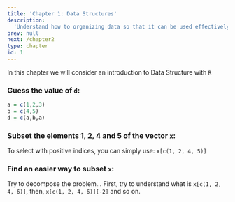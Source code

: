 ```yaml
---
title: 'Chapter 1: Data Structures'
description:
  'Understand how to organizing data so that it can be used effectively. '
prev: null
next: /chapter2
type: chapter
id: 1
---
```



<exercise id="1" title="General Information">

In this chapter we will consider an introduction to Data Structure with `R`

</exercise>


<exercise id="2" title="Introduction to vectors" type = "slides">

<slides source="chapter1_01">
</slides>

</exercise>

<exercise id="3" title="Introduction to vectors: Exercises">

### Guess the value of `d`:

```r
a = c(1,2,3)
b = c(4,5)
d = c(a,b,a)
```


<choice id="1">
<opt text="<code>[1] 1 2 3 4 5</code>" >
</opt>
<opt text="<code>[1] 4 5 1 2 3 4 5</code>" >
</opt>
<opt text="<code>[1] 1 2 3 4 5 1 2 3</code>" correct="true">
</opt>
</choice>


### Subset the elements 1, 2, 4 and 5 of the vector `x`:

<codeblock id="01_01">
To select with positive indices, you can simply use: <code>x[c(1, 2, 4, 5)]</code>
</codeblock>

### Find an easier way to subset `x`:

<codeblock id="01_02">
Try to decompose the problem... First, try to understand what is <code>x[c(1, 2, 4, 6)]</code>, then, <code>x[c(1, 2, 4, 6)][-2]</code> and so on.
</codeblock>


</exercise>

<exercise id="4" title="Attributes, simple functions applied to vectors and sequences" type = "slides">

<slides source="chapter1_02">
</slides>

</exercise>


<exercise id="5" title="Attributes, simple functions applied to vectors and sequences: Exercises">

</exercise>



<exercise id="6" title="Matrices, Lists and DataFrames" type = "slides">
<slides source="chapter1_03">
</slides>

</exercise>

<exercise id="7" title="Matrices, Lists and DataFrames: Exercises">

</exercise>
